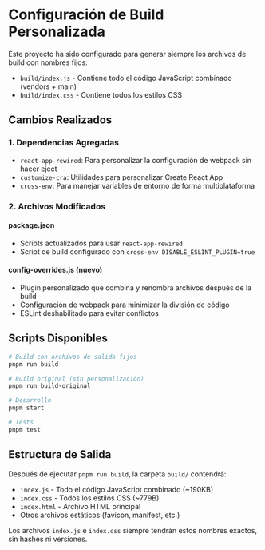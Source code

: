# Configuración de Build Personalizada

Este proyecto ha sido configurado para generar siempre los archivos de build con nombres fijos:
- `build/index.js` - Contiene todo el código JavaScript combinado (vendors + main)
- `build/index.css` - Contiene todos los estilos CSS

## Cambios Realizados

### 1. Dependencias Agregadas
- `react-app-rewired`: Para personalizar la configuración de webpack sin hacer eject
- `customize-cra`: Utilidades para personalizar Create React App
- `cross-env`: Para manejar variables de entorno de forma multiplataforma

### 2. Archivos Modificados

#### package.json
- Scripts actualizados para usar `react-app-rewired`
- Script de build configurado con `cross-env DISABLE_ESLINT_PLUGIN=true`

#### config-overrides.js (nuevo)
- Plugin personalizado que combina y renombra archivos después de la build
- Configuración de webpack para minimizar la división de código
- ESLint deshabilitado para evitar conflictos

## Scripts Disponibles

```bash
# Build con archivos de salida fijos
pnpm run build

# Build original (sin personalización)
pnpm run build-original

# Desarrollo
pnpm start

# Tests
pnpm test
```

## Estructura de Salida

Después de ejecutar `pnpm run build`, la carpeta `build/` contendrá:
- `index.js` - Todo el código JavaScript combinado (~190KB)
- `index.css` - Todos los estilos CSS (~779B)
- `index.html` - Archivo HTML principal
- Otros archivos estáticos (favicon, manifest, etc.)

Los archivos `index.js` e `index.css` siempre tendrán estos nombres exactos, sin hashes ni versiones.